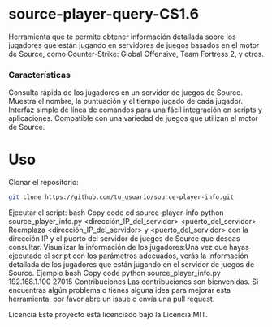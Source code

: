 # source-player-query-CS1.6
Herramienta que te permite obtener información detallada sobre los jugadores que están jugando en servidores de juegos basados en el motor de Source, como Counter-Strike: Global Offensive, Team Fortress 2, y otros.

### Características
Consulta rápida de los jugadores en un servidor de juegos de Source.
Muestra el nombre, la puntuación y el tiempo jugado de cada jugador.
Interfaz simple de línea de comandos para una fácil integración en scripts y aplicaciones.
Compatible con una variedad de juegos que utilizan el motor de Source.
# Uso
Clonar el repositorio:
```sh
git clone https://github.com/tu_usuario/source-player-info.git
```
Ejecutar el script:
bash
Copy code
cd source-player-info
python source_player_info.py <dirección_IP_del_servidor> <puerto_del_servidor>
Reemplaza <dirección_IP_del_servidor> y <puerto_del_servidor> con la dirección IP y el puerto del servidor de juegos de Source que deseas consultar.
Visualizar la información de los jugadores:Una vez que hayas ejecutado el script con los parámetros adecuados, verás la información detallada de los jugadores que están jugando en el servidor de juegos de Source.
Ejemplo
bash
Copy code
python source_player_info.py 192.168.1.100 27015
Contribuciones
Las contribuciones son bienvenidas. Si encuentras algún problema o tienes alguna idea para mejorar esta herramienta, por favor abre un issue o envía una pull request.

Licencia
Este proyecto está licenciado bajo la Licencia MIT.
